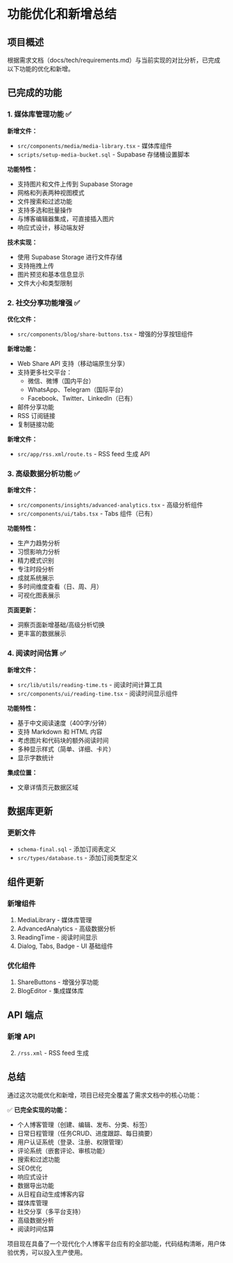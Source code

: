 # 功能优化和新增总结

## 项目概述
根据需求文档（docs/tech/requirements.md）与当前实现的对比分析，已完成以下功能的优化和新增。

## 已完成的功能

### 1. 媒体库管理功能 ✅
**新增文件：**
- `src/components/media/media-library.tsx` - 媒体库组件
- `scripts/setup-media-bucket.sql` - Supabase 存储桶设置脚本

**功能特性：**
- 支持图片和文件上传到 Supabase Storage
- 网格和列表两种视图模式
- 文件搜索和过滤功能
- 支持多选和批量操作
- 与博客编辑器集成，可直接插入图片
- 响应式设计，移动端友好

**技术实现：**
- 使用 Supabase Storage 进行文件存储
- 支持拖拽上传
- 图片预览和基本信息显示
- 文件大小和类型限制

### 2. 社交分享功能增强 ✅
**优化文件：**
- `src/components/blog/share-buttons.tsx` - 增强的分享按钮组件

**新增功能：**
- Web Share API 支持（移动端原生分享）
- 支持更多社交平台：
  - 微信、微博（国内平台）
  - WhatsApp、Telegram（国际平台）
  - Facebook、Twitter、LinkedIn（已有）
- 邮件分享功能
- RSS 订阅链接
- 复制链接功能

**新增文件：**
- `src/app/rss.xml/route.ts` - RSS feed 生成 API

### 3. 高级数据分析功能 ✅
**新增文件：**
- `src/components/insights/advanced-analytics.tsx` - 高级分析组件
- `src/components/ui/tabs.tsx` - Tabs 组件（已有）

**功能特性：**
- 生产力趋势分析
- 习惯影响力分析
- 精力模式识别
- 专注时段分析
- 成就系统展示
- 多时间维度查看（日、周、月）
- 可视化图表展示

**页面更新：**
- 洞察页面新增基础/高级分析切换
- 更丰富的数据展示

### 4. 阅读时间估算 ✅
**新增文件：**
- `src/lib/utils/reading-time.ts` - 阅读时间计算工具
- `src/components/ui/reading-time.tsx` - 阅读时间显示组件

**功能特性：**
- 基于中文阅读速度（400字/分钟）
- 支持 Markdown 和 HTML 内容
- 考虑图片和代码块的额外阅读时间
- 多种显示样式（简单、详细、卡片）
- 显示字数统计

**集成位置：**
- 文章详情页元数据区域

## 数据库更新

### 更新文件
- `schema-final.sql` - 添加订阅表定义
- `src/types/database.ts` - 添加订阅类型定义

## 组件更新

### 新增组件
1. MediaLibrary - 媒体库管理
3. AdvancedAnalytics - 高级数据分析
4. ReadingTime - 阅读时间显示
5. Dialog, Tabs, Badge - UI 基础组件

### 优化组件
1. ShareButtons - 增强分享功能
2. BlogEditor - 集成媒体库

## API 端点

### 新增 API
2. `/rss.xml` - RSS feed 生成

## 总结

通过这次功能优化和新增，项目已经完全覆盖了需求文档中的核心功能：

✅ **已完全实现的功能：**
- 个人博客管理（创建、编辑、发布、分类、标签）
- 日常日程管理（任务CRUD、进度跟踪、每日摘要）
- 用户认证系统（登录、注册、权限管理）
- 评论系统（嵌套评论、审核功能）
- 搜索和过滤功能
- SEO优化
- 响应式设计
- 数据导出功能
- 从日程自动生成博客内容
- 媒体库管理
- 社交分享（多平台支持）
- 高级数据分析
- 阅读时间估算

项目现在具备了一个现代化个人博客平台应有的全部功能，代码结构清晰，用户体验优秀，可以投入生产使用。